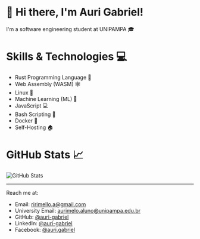 # 🚀 Hi there, I'm Auri Gabriel!

I'm a software engineering student at UNIPAMPA 🎓 

# Skills & Technologies 💻

- Rust Programming Language 🦀
- Web Assembly (WASM) 🕸️
- Linux 🐧
- Machine Learning (ML) 🧠
- JavaScript 💻
- Bash Scripting 🐚
- Docker 🐳
- Self-Hosting 🏠

# GitHub Stats 📈

![GitHub Stats](https://github-readme-stats.vercel.app/api?username=auri-gabriel&show_icons=true&hide_border=true)

---

Reach me at:
- Email: ririmello.a@gmail.com
- University Email: aurimelo.aluno@unipampa.edu.br
- GitHub: [@auri-gabriel](https://github.com/auri-gabriel)
- LinkedIn: [@auri-gabriel](https://linkedin.com/in/auri-gabriel)
- Facebook: [@auri.gabriel](https://facebook.com/auri.gabriel)
